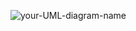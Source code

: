 ![your-UML-diagram-name](http://www.plantuml.com/plantuml/proxy?cache=no&src=https://gist.githubusercontent.com/msaf9/c2ccf1d8cea24bf7a0a26c9842db5240/raw/53402fd4641cd073d42bd6ac6c5d03983487ed59/useCaseDiagram.iuml)

